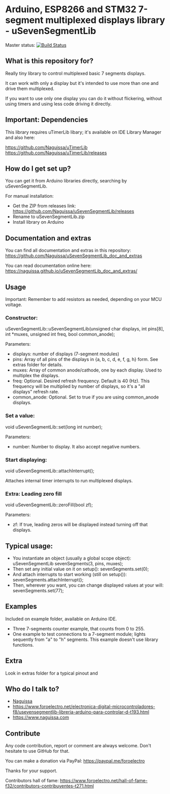 # Arduino, ESP8266 and STM32 7-segment multiplexed displays library - uSevenSegmentLib #

Master status:   [![Build Status](https://travis-ci.org/Naguissa/uSevenSegmentLib.svg?branch=master)](https://travis-ci.org/Naguissa/uSevenSegmentLib)


## What is this repository for? ##

Really tiny library to control multiplexed basic 7 segments displays.

It can work with only a display but it's intended to use more than one and drive them multiplexed.

If you want to use only one display you can do it without flickering, without using timers and using less code driving it directly.

## Important: Dependencies ##

This library requires uTimerLib libary; it's available on IDE Library Manager and also here:

https://github.com/Naguissa/uTimerLib
https://github.com/Naguissa/uTimerLib/releases



## How do I get set up? ##

You can get it from Arduino libraries directly, searching by uSevenSegmentLib.

For manual installation:

 * Get the ZIP from releases link: https://github.com/Naguissa/uSevenSegmentLib/releases
 * Rename to uSevenSegmentLib.zip
 * Install library on Arduino


## Documentation and extras ##

You can find all documentation and extras in this repository: https://github.com/Naguissa/uSevenSegmentLib_doc_and_extras

You can read documentation online here: https://naguissa.github.io/uSevenSegmentLib_doc_and_extras/


## Usage ##

Important: Remember to add resistors as needed, depending on your MCU voltage.

### Constructor: ###

uSevenSegmentLib::uSevenSegmentLib(unsigned char displays, int pins[8], int *muxes, unsigned int freq, bool common_anode);

Parameters:
 - displays: number of displays (7-segment modules)
 - pins: Array of all pins of the displays in {a, b, c, d, e, f, g, h} form. See extras folder for details.
 - muxes: Array of common anode/cathode, one by each display. Used to multiplex the displays.
 - freq: Optional. Desired refresh frequency. Default is 40 (Hz). This frequency will be multiplied by number of displays, so it's a "all displays" refresh rate.
 - common_anode: Optional. Set to true if you are using common_anode displays.

### Set a value: ###

void uSevenSegmentLib::set(long int number);

Parameters:
 - number: Number to display. It also accept negative numbers.

### Start displaying: ###

void uSevenSegmentLib::attachInterrupt();

Attaches internal timer interrupts to run multiplexed displays.


### Extra: Leading zero fill ###

void uSevenSegmentLib::zeroFill(bool zf);

Parameters:
 - zf: If true, leading zeros will be displayed instead turning off that displays.



## Typical usage: ##

 - You instantiate an object (usually a global scope object): uSevenSegmentLib sevenSegments(3, pins, muxes);
 - Then set any initial value on it on setup(): sevenSegments.set(0);
 - And attach interrupts to start working (still on setup()): sevenSegments.attachInterrupt();
 - Then, wherever you want, you can change displayed values at your will: sevenSegments.set(77);



## Examples ##

Included on example folder, available on Arduino IDE.

 - Three 7-segments counter example, that counts from 0 to 255.
 - One example to test connections to a 7-segment module; lights sequently from "a" to "h" segments. This example doesn't use library functions.

## Extra ##

Look in extras folder for a typical pinout and

## Who do I talk to? ##

 * [Naguissa](https://github.com/Naguissa)
 * https://www.foroelectro.net/electronica-digital-microcontroladores-f8/usevensegmentlib-libreria-arduino-para-controlar-d-t193.html
 * https://www.naguissa.com


## Contribute ##

Any code contribution, report or comment are always welcome. Don't hesitate to use GitHub for that.


You can make a donation via PayPal: https://paypal.me/foroelectro


Thanks for your support.


Contributors hall of fame: https://www.foroelectro.net/hall-of-fame-f32/contributors-contribuyentes-t271.html
